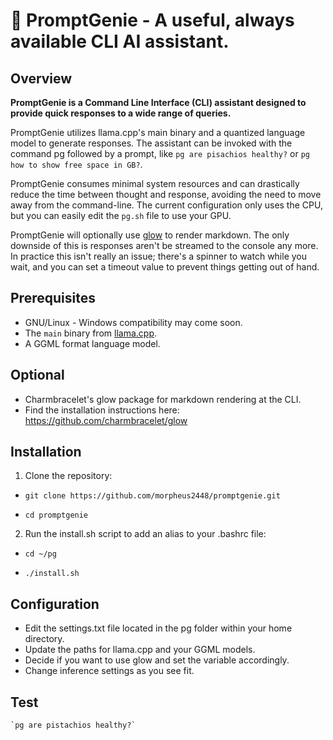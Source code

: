 # 🧞 PromptGenie - A useful, always available CLI AI assistant.


## Overview

**PromptGenie is a Command Line Interface (CLI) assistant designed to provide quick responses to a wide range of queries.**

PromptGenie utilizes llama.cpp's main binary and a quantized language model to generate responses. The assistant can be invoked with the command pg followed by a prompt, like `pg are pisachios healthy?` or `pg how to show free space in GB?`.

PromptGenie consumes minimal system resources and can drastically reduce the time between thought and response, avoiding the need to move away from the command-line. The current configuration only uses the CPU, but you can easily edit the `pg.sh` file to use your GPU.

PromptGenie will optionally use [glow](https://github.com/charmbracelet/glow) to render markdown. The only downside of this is responses aren't be streamed to the console any more. In practice this isn't really an issue; there's a spinner to watch while you wait, and you can set a timeout value to prevent things getting out of hand.


## Prerequisites

- GNU/Linux - Windows compatibility may come soon.
- The `main` binary from [llama.cpp](https://github.com/ggerganov/llama.cpp).
- A GGML format language model.


## Optional

- Charmbracelet's glow package for markdown rendering at the CLI.
- Find the installation instructions here: https://github.com/charmbracelet/glow

## Installation

1. Clone the repository:

- `git clone https://github.com/morpheus2448/promptgenie.git`

- `cd promptgenie`

2. Run the install.sh script to add an alias to your .bashrc file:

- `cd ~/pg`

- `./install.sh`


## Configuration

- Edit the settings.txt file located in the pg folder within your home directory.
- Update the paths for llama.cpp and your GGML models.
- Decide if you want to use glow and set the variable accordingly.
- Change inference settings as you see fit.


## Test

    `pg are pistachios healthy?`